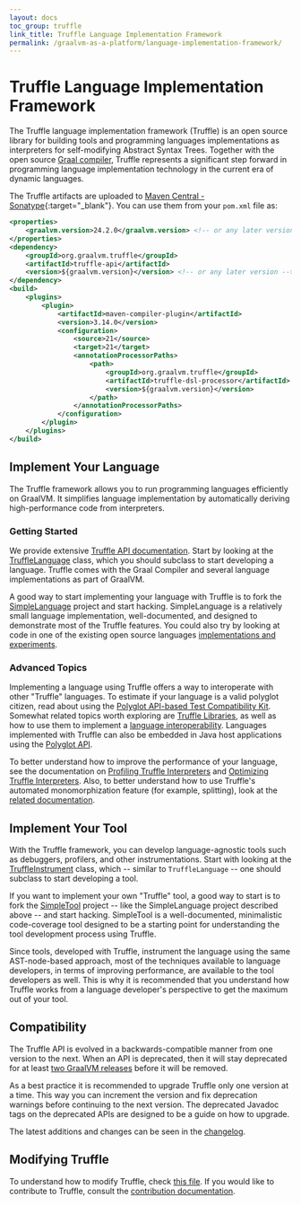 ```yaml
---
layout: docs
toc_group: truffle
link_title: Truffle Language Implementation Framework
permalink: /graalvm-as-a-platform/language-implementation-framework/
---
```

# Truffle Language Implementation Framework

The Truffle language implementation framework (Truffle) is an open source library for building tools and programming languages implementations as interpreters for self-modifying Abstract Syntax Trees.
Together with the open source [Graal compiler](https://github.com/oracle/graal/tree/master/compiler), Truffle represents a significant step forward in programming language implementation technology in the current era of dynamic languages.

The Truffle artifacts are uploaded to [Maven Central - Sonatype](https://central.sonatype.com/artifact/org.graalvm.truffle/truffle-api){:target="_blank"}.
You can use them from your `pom.xml` file as:

```xml
<properties>
    <graalvm.version>24.2.0</graalvm.version> <!-- or any later version -->
</properties>
<dependency>
    <groupId>org.graalvm.truffle</groupId>
    <artifactId>truffle-api</artifactId>
    <version>${graalvm.version}</version> <!-- or any later version -->
</dependency>
<build>
    <plugins>
        <plugin>
            <artifactId>maven-compiler-plugin</artifactId>
            <version>3.14.0</version>
            <configuration>
                <source>21</source>
                <target>21</target>
                <annotationProcessorPaths>
                    <path>
                        <groupId>org.graalvm.truffle</groupId>
                        <artifactId>truffle-dsl-processor</artifactId>
                        <version>${graalvm.version}</version>
                    </path>
                </annotationProcessorPaths>
            </configuration>
        </plugin>
    </plugins>
</build>
```

## Implement Your Language

The Truffle framework allows you to run programming languages efficiently on GraalVM.
It simplifies language implementation by automatically deriving high-performance code from interpreters.

### Getting Started

We provide extensive [Truffle API documentation](http://graalvm.org/truffle/javadoc/).
Start by looking at the [TruffleLanguage](http://www.graalvm.org/truffle/javadoc/com/oracle/truffle/api/TruffleLanguage.html) class, which you should subclass to start developing a language.
Truffle comes with the Graal Compiler and several language implementations as part of GraalVM.

A good way to start implementing your language with Truffle is to fork the [SimpleLanguage](https://github.com/graalvm/simplelanguage) project and start hacking.
SimpleLanguage is a relatively small language implementation, well-documented, and designed to demonstrate most of the Truffle features.
You could also try by looking at code in one of the existing open source languages [implementations and experiments](./Languages.md).

### Advanced Topics

Implementing a language using Truffle offers a way to interoperate with other "Truffle" languages.
To estimate if your language is a valid polyglot citizen, read about using the [Polyglot API-based Test Compatibility Kit](./TCK.md).
Somewhat related topics worth exploring are [Truffle Libraries](./TruffleLibraries.md), as well as how to use them to implement a [language interoperability](./InteropMigration.md).
Languages implemented with Truffle can also be embedded in Java host applications using the [Polyglot API](../../docs/reference-manual/embedding/embed-languages.md).

To better understand how to improve the performance of your language, see the documentation on [Profiling Truffle Interpreters](./Profiling.md) and [Optimizing Truffle Interpreters](./Optimizing.md).
Also, to better understand how to use Truffle's automated monomorphization feature (for example, splitting), look at the [related documentation](./splitting/Monomorphization.md).

## Implement Your Tool

With the Truffle framework, you can develop language-agnostic tools such as debuggers, profilers, and other instrumentations.
Start with looking at the [TruffleInstrument](https://www.graalvm.org/truffle/javadoc/com/oracle/truffle/api/instrumentation/TruffleInstrument.html) class, which -- similar to `TruffleLanguage` -- one should subclass to start developing a tool.

If you want to implement your own "Truffle" tool, a good way to start is to fork the [SimpleTool](https://github.com/graalvm/simpletool) project -- like the SimpleLanguage project described above -- and start hacking.
SimpleTool is a well-documented, minimalistic code-coverage tool designed to be a starting point for understanding the tool development process using Truffle.

Since tools, developed with Truffle, instrument the language using the same AST-node-based approach, most of the techniques available to language developers, in terms of improving performance, are available to the tool developers as well.
This is why it is recommended that you understand how Truffle works from a language developer's perspective to get the maximum out of your tool.

## Compatibility

The Truffle API is evolved in a backwards-compatible manner from one version to the next.
When an API is deprecated, then it will stay deprecated for at least [two GraalVM releases](https://www.graalvm.org/release-calendar/) before it will be removed.

As a best practice it is recommended to upgrade Truffle only one version at a time.
This way you can increment the version and fix deprecation warnings before continuing to the next version.
The deprecated Javadoc tags on the deprecated APIs are designed to be a guide on how to upgrade.

The latest additions and changes can be seen in the [changelog](https://github.com/oracle/graal/blob/master/truffle/CHANGELOG.md).

## Modifying Truffle

To understand how to modify Truffle, check [this file](https://github.com/oracle/graal/blob/master/truffle/README.md).
If you would like to contribute to Truffle, consult the [contribution documentation](https://github.com/oracle/graal/blob/master/truffle/CONTRIBUTING.md).

